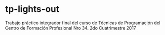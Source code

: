 # tp-lights-out
Trabajo práctico integrador final del curso de Técnicas de Programación del Centro de Formación Profesional Nro 34. 2do Cuatrimestre 2017
